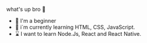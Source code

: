 what's up bro 🤙
- 👶 I'm a beginner
- 🌱 i`m currently learning HTML, CSS, JavaScript.
- ⌛ I want to learn Node.Js, React and React Native.

